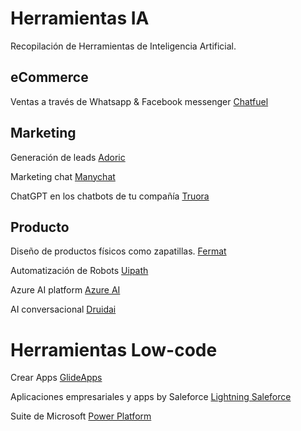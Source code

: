 # Herramientas IA
Recopilación de Herramientas de Inteligencia Artificial.

## eCommerce
Ventas a través de Whatsapp & Facebook messenger
[Chatfuel](https://chatfuel.com/)

## Marketing
Generación de leads
[Adoric](https://adoric.com/)

Marketing chat
[Manychat](https://manychat.com/)

ChatGPT en los chatbots de tu compañía
[Truora](https://www.truora.com/ai)

## Producto
Diseño de productos físicos como zapatillas.
[Fermat](https://fermat.app/)

Automatización de Robots
[Uipath](https://www.uipath.com/)

Azure AI platform
[Azure AI](https://azure.microsoft.com/es-es/products/ai-services/)

AI conversacional
[Druidai](https://www.druidai.com/)

# Herramientas Low-code
Crear Apps
[GlideApps](https://www.glideapps.com/)

Aplicaciones empresariales y apps by Saleforce
[Lightning Saleforce](https://www.salesforce.com/campaign/lightning/)

Suite de Microsoft
[Power Platform](https://powerplatform.microsoft.com/es-es/)
